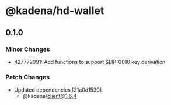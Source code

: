 # @kadena/hd-wallet

## 0.1.0

### Minor Changes

- 427772991: Add functions to support SLIP-0010 key derivation

### Patch Changes

- Updated dependencies [21a0d1530]
  - @kadena/client@1.6.4
